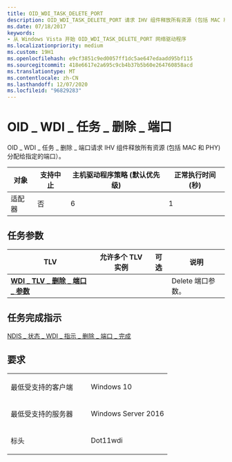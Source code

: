 ```yaml
---
title: OID_WDI_TASK_DELETE_PORT
description: OID_WDI_TASK_DELETE_PORT 请求 IHV 组件释放所有资源 (包括 MAC 和 PHY) 分配给指定的端口）。
ms.date: 07/18/2017
keywords:
- 从 Windows Vista 开始 OID_WDI_TASK_DELETE_PORT 网络驱动程序
ms.localizationpriority: medium
ms.custom: 19H1
ms.openlocfilehash: e9cf3851c9ed0057ff1dc5ae647edaadd95bf115
ms.sourcegitcommit: 418e6617e2a695c9cb4b37b5b60e264760858acd
ms.translationtype: MT
ms.contentlocale: zh-CN
ms.lasthandoff: 12/07/2020
ms.locfileid: "96829283"
---
```

# <a name="oid_wdi_task_delete_port"></a>OID \_ WDI \_ 任务 \_ 删除 \_ 端口


OID \_ WDI \_ 任务 \_ 删除 \_ 端口请求 IHV 组件释放所有资源 (包括 MAC 和 PHY) 分配给指定的端口）。

| 对象  | 支持中止 | 主机驱动程序策略 (默认优先级)  | 正常执行时间 (秒)  |
|---------|---------------|---------------------------------------|---------------------------------|
| 适配器 | 否            | 6                                     | 1                               |

 

## <a name="task-parameters"></a>任务参数


| TLV                                                                               | 允许多个 TLV 实例 | 可选 | 说明                 |
|-----------------------------------------------------------------------------------|--------------------------------|----------|-----------------------------|
| [**WDI \_ TLV \_ 删除 \_ 端口 \_ 参数**](./wdi-tlv-delete-port-parameters.md) |                                |          | Delete 端口参数。 |

 

## <a name="task-completion-indication"></a>任务完成指示


[NDIS \_ 状态 \_ WDI \_ 指示 \_ 删除 \_ 端口 \_ 完成](ndis-status-wdi-indication-delete-port-complete.md)

<a name="requirements"></a>要求
------------

<table>
<colgroup>
<col width="50%" />
<col width="50%" />
</colgroup>
<tbody>
<tr class="odd">
<td><p>最低受支持的客户端</p></td>
<td><p>Windows 10</p></td>
</tr>
<tr class="even">
<td><p>最低受支持的服务器</p></td>
<td><p>Windows Server 2016</p></td>
</tr>
<tr class="odd">
<td><p>标头</p></td>
<td>Dot11wdi</td>
</tr>
</tbody>
</table>

 

